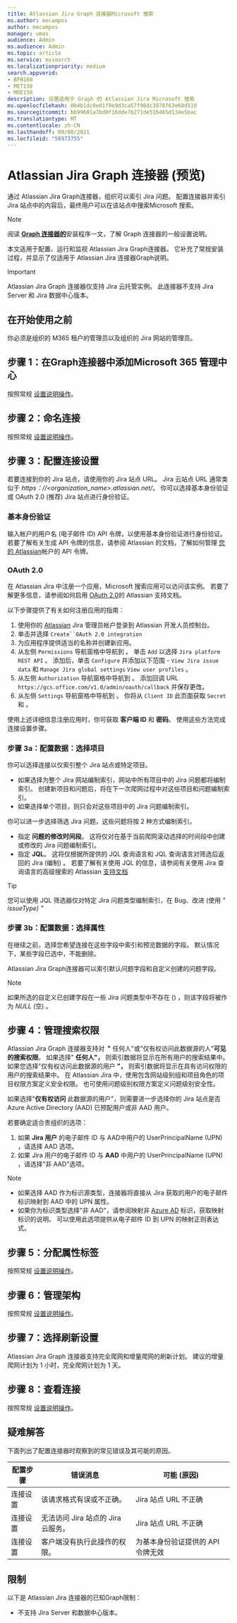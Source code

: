 ```yaml
---
title: Atlassian Jira Graph 连接器Microsoft 搜索
ms.author: mecampos
author: mecampos
manager: umas
audience: Admin
ms.audience: Admin
ms.topic: article
ms.service: mssearch
ms.localizationpriority: medium
search.appverid:
- BFB160
- MET150
- MOE150
description: 设置适用于 Graph 的 Atlassian Jira Microsoft 搜索
ms.openlocfilehash: 0b4b1dc0ed1f9e9d3ca57f98dc3878f63e68d510
ms.sourcegitcommit: bb99601a7bd0f16dde7b271de516465d134e5bac
ms.translationtype: MT
ms.contentlocale: zh-CN
ms.lasthandoff: 09/08/2021
ms.locfileid: "58973755"
---
```

# <a name="atlassian-jira-graph-connector-preview"></a>Atlassian Jira Graph 连接器 (预览) 

通过 Atlassian Jira Graph连接器，组织可以索引 Jira 问题。 配置连接器并索引 Jira 站点中的内容后，最终用户可以在该站点中搜索Microsoft 搜索。

> [!NOTE]
> 阅读 [**Graph 连接器的**](configure-connector.md)安装程序一文，了解 Graph 连接器的一般设置说明。

本文适用于配置、运行和监视 Atlassian Jira Graph连接器。 它补充了常规安装过程，并显示了仅适用于 Atlassian Jira 连接器Graph说明。

>[!IMPORTANT]
>Atlassian Jira Graph 连接器仅支持 Jira 云托管实例。 此连接器不支持 Jira Server 和 Jira 数据中心版本。

## <a name="before-you-get-started"></a>在开始使用之前
你必须是组织的 M365 租户的管理员以及组织的 Jira 网站的管理员。

## <a name="step-1-add-a-graph-connector-in-the-microsoft-365-admin-center"></a>步骤 1：在Graph连接器中添加Microsoft 365 管理中心
按照常规 [设置说明操作](./configure-connector.md)。

## <a name="step-2-name-the-connection"></a>步骤 2：命名连接
按照常规 [设置说明操作](./configure-connector.md)。

## <a name="step-3-configure-the-connection-settings"></a>步骤 3：配置连接设置
若要连接到你的 Jira 站点，请使用你的 Jira 站点 URL。 Jira 云站点 URL 通常类似于 *https：//<organization_name>.atlassian.net/*。 你可以选择基本身份验证或 OAuth 2.0 (推荐) Jira 站点进行身份验证。

### <a name="basic-auth"></a>基本身份验证
输入帐户的用户名 (电子邮件 ID) API 令牌，以使用基本身份验证进行身份验证。若要了解有关生成 API 令牌的信息，请参阅 Atlassian 的文档，了解如何管理 [您的 Atlassian](https://support.atlassian.com/atlassian-account/docs/manage-api-tokens-for-your-atlassian-account/)帐户的 API 令牌。

### <a name="oauth-20"></a>OAuth 2.0
在 Atlassian Jira 中注册一个应用，Microsoft 搜索应用可以访问该实例。 若要了解更多信息，请参阅如何启用 [OAuth 2.0](https://developer.atlassian.com/cloud/jira/platform/oauth-2-3lo-apps/#enabling-oauth-2-0--3lo-)的 Atlassian 支持文档。

以下步骤提供了有关如何注册应用的指南：

1. 使用你的 [Atlassian](https://developer.atlassian.com/console/myapps/) Jira 管理员帐户登录到 Atlassian 开发人员控制台。
2. 单击并选择 `Create``OAuth 2.0 integration`
3. 为应用程序提供适当的名称并创建新应用。
4. 从左侧 `Permissions` 导航窗格中导航到 。 单击 `Add` 以选择 `Jira platform REST API` 。 添加后，单击 `Configure` 并添加以下范围 - `View Jira issue data` 和 `Manage Jira global settings` `View user profiles` 。
5. 从左侧 `Authorization` 导航窗格中导航到 。 添加回调 URL `https://gcs.office.com/v1.0/admin/oauth/callback` 并保存更改。
6. 从左侧 `Settings` 导航窗格中导航到 。 你将从 `Client ID` 此页面获取 `Secret` 和 。

使用上述详细信息注册应用时，你可获取 **客户端 ID** 和 **密码**。 使用这些方法完成连接设置步骤。

### <a name="step-3a-configure-data-select-projects"></a>步骤 3a：配置数据：选择项目

你可以选择连接以仅索引整个 Jira 站点或特定项目。

* 如果选择为整个 Jira 网站编制索引，网站中所有项目中的 Jira 问题都将编制索引。 创建新项目和问题后，将在下一次爬网过程中对这些项目和问题编制索引。
* 如果选择单个项目，则只会对这些项目中的 Jira 问题编制索引。

你可以进一步选择筛选 Jira 问题，这些问题将按 2 种方式编制索引。
* 指定 **问题的修改时间段**。 这将仅对在基于当前爬网滚动选择的时间段中创建或修改的 Jira 问题编制索引。 
* 指定 **JQL**。 这将仅根据所提供的 JQL 查询语言和 JQL 查询语言对筛选后返回的 Jira (编制) 。 若要了解有关使用 JQL 的信息，请参阅有关使用 Jira 查询语言的高级搜索的 Atlassian [支持文档](https://support.atlassian.com/jira-service-management-cloud/docs/use-advanced-search-with-jira-query-language-jql/)

> [!TIP]
> 您可以使用 JQL 筛选器仅对特定 Jira 问题类型编制索引，在 Bug、改进 (使用 *" issueType) "*

### <a name="step-3b-configure-data-select-properties"></a>步骤 3b：配置数据：选择属性

在继续之前，选择您希望连接在这些字段中索引和预览数据的字段。 默认情况下，某些字段已选中，不能删除。

Atlassian Jira Graph连接器可以索引默认问题字段和自定义创建的问题字段。

> [!NOTE]
> 如果所选的自定义已创建字段在一些 Jira 问题类型中不存在 () ，则该字段将被作为 *NULL* (空) 。

## <a name="step-4-manage-search-permissions"></a>步骤 4：管理搜索权限

Atlassian Jira Graph 连接器支持对  **"** 任何人"或"仅有权访问此数据源的人"**可见的搜索权限**。 如果选择" **任何人"，** 则索引数据将显示在所有用户的搜索结果中。 如果您选择"仅有权访问此数据源的用户 **"，** 则索引数据将显示在具有访问权限的用户的搜索结果中。 在 Atlassian Jira 中，使用包含网站级别组和项目角色的项目权限方案定义安全权限。 也可使用问题级别权限方案定义问题级别安全性。

如果选择"**仅有权访问** 此数据源的用户"，则需要进一步选择你的 Jira 站点是否Azure Active Directory (AAD) 已预配用户或非 AAD 用户。

若要确定适合贵组织的选项：

1. 如果 **Jira 用户** 的电子邮件 ID 与 AAD中用户的 UserPrincipalName (UPN) ，请选择 AAD 选项。
2. 如果 Jira 用户的电子邮件 ID 与 **AAD** 中用户的 UserPrincipalName (UPN) ，请选择"非 AAD"选项。 

>[!NOTE]
> * 如果选择 AAD 作为标识源类型，连接器将直接从 Jira 获取的用户的电子邮件标识映射到 AAD 中的 UPN 属性。
> * 如果你为标识类型选择"非 AAD"，请参阅映射非 [Azure AD](map-non-aad.md) 标识，获取映射标识的说明。 可以使用此选项提供从电子邮件 ID 到 UPN 的映射正则表达式。

## <a name="step-5-assign-property-labels"></a>步骤 5：分配属性标签

按照常规 [设置说明操作](./configure-connector.md)。

## <a name="step-6-manage-schema"></a>步骤 6：管理架构

按照常规 [设置说明操作](./configure-connector.md)。

## <a name="step-7-choose-refresh-settings"></a>步骤 7：选择刷新设置

Atlassian Jira Graph 连接器支持完全爬网和增量爬网的刷新计划。
建议的增量爬网计划为 1 小时，完全爬网计划为 1 天。

## <a name="step-8-review-connection"></a>步骤 8：查看连接

按照常规 [设置说明操作](./configure-connector.md)。

## <a name="troubleshooting"></a>疑难解答
下面列出了配置连接器时观察到的常见错误及其可能的原因。

| 配置步骤 | 错误消息 | 可能 (原因)  |
| ------------ | ------------ | ------------ |
| 连接设置 | 该请求格式有误或不正确。 | Jira 站点 URL 不正确 |
| 连接设置 | 无法访问 Jira 站点的 Jira 云服务。 | Jira 站点 URL 不正确 |
| 连接设置 | 客户端没有执行此操作的权限。 | 为基本身份验证提供的 API 令牌无效 |


## <a name="limitations"></a>限制
以下是 Atlassian Jira 连接器的已知Graph限制：
* 不支持 Jira Server 和数据中心版本。
